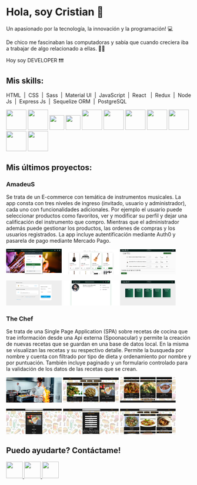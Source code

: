 # Hola, soy Cristian 👋

<p>Un apasionado por la tecnología, la innovación y la programación! 💻</p>
<p>De chico me fascinaban las computadoras y sabía que cuando creciera iba a trabajar de algo relacionado a ellas. 👨‍💻</p>
<p>Hoy soy DEVELOPER ❗❗❗ </p>

## Mis skills:

HTML&nbsp;&nbsp;|&nbsp;&nbsp;CSS&nbsp;&nbsp;|&nbsp;&nbsp;Sass&nbsp;&nbsp;|&nbsp;&nbsp;Material UI&nbsp;&nbsp;|&nbsp;&nbsp;JavaScript&nbsp;&nbsp;|&nbsp;&nbsp;React
&nbsp;&nbsp;|&nbsp;&nbsp;Redux&nbsp;&nbsp;|&nbsp;&nbsp;Node Js&nbsp;&nbsp;|&nbsp;&nbsp;Express Js&nbsp;&nbsp;|&nbsp;&nbsp;Sequelize ORM&nbsp;&nbsp;|&nbsp;&nbsp;PostgreSQL

<a><img src="https://raw.githubusercontent.com/yurijserrano/Github-Profile-Readme-Logos/master/others/html.svg"  height="55" width="55"></a>
<a><img src="https://raw.githubusercontent.com/yurijserrano/Github-Profile-Readme-Logos/master/others/css.svg"  height="55" width="55"></a>
<a><img src="https://upload.wikimedia.org/wikipedia/commons/thumb/9/96/Sass_Logo_Color.svg/245px-Sass_Logo_Color.svg.png"  height="40" width="40"></a>
<a><img src="https://camo.githubusercontent.com/4915c672a5aa2a0bb15d4ece78217ef9222c2cd99095841d0fd48abb55e1f8af/68747470733a2f2f75706c6f61642e77696b696d656469612e6f72672f77696b6970656469612f636f6d6d6f6e732f7468756d622f642f64632f4c6f676f5f6d6174657269616c5f64657369676e2e7376672f35313270782d4c6f676f5f6d6174657269616c5f64657369676e2e7376672e706e67" height="40" width="40"></a>
<a><img src="https://raw.githubusercontent.com/yurijserrano/Github-Profile-Readme-Logos/master/programming%20languages/javascript.svg"  height="55" width="55"></a>
<a><img src="https://raw.githubusercontent.com/yurijserrano/Github-Profile-Readme-Logos/master/frameworks/react.svg"  height="55" width="55"></a>
<a><img src="https://raw.githubusercontent.com/yurijserrano/Github-Profile-Readme-Logos/master/frameworks/redux.svg"  height="55" width="55"></a>
<a><img src="https://raw.githubusercontent.com/yurijserrano/Github-Profile-Readme-Logos/master/frameworks/nodejs.svg"  height="55" width="55"></a>
<a><img src="https://camo.githubusercontent.com/28e93a1bfe79f991ddcd35f7833e8537f0e7b31aa326dfbe98fe7eb538b40b46/68747470733a2f2f63646e2e69636f6e2d69636f6e732e636f6d2f69636f6e73322f323431352f504e472f3531322f657870726573735f6f726967696e616c5f776f72646d61726b5f6c6f676f5f69636f6e5f3134363532382e706e67"  height="55" width="55"></a>
<a><img src="https://camo.githubusercontent.com/c7df0ed52a480ff725aac7ac3a11c8aedb6f60ea8ab01929c6adea9903589222/68747470733a2f2f63646e2e69636f6e2d69636f6e732e636f6d2f69636f6e73322f323130372f504e472f3531322f66696c655f747970655f73657175656c697a655f69636f6e5f3133303137332e706e67"  height="55" width="55"></a>
<a><img src="https://raw.githubusercontent.com/yurijserrano/Github-Profile-Readme-Logos/master/databases/postgresql.svg"  height="55" width="55"></a>

## Mis últimos proyectos:

<h3>AmadeuS</h3>
<p>
  Se trata de un E-commerce con temática de instrumentos musicales. La app consta con tres niveles de ingreso (invitado, usuario y administrador), cada uno con                 funcionalidades adicionales. Por ejemplo el usuario puede seleccionar productos como favoritos, ver y modificar su perfil y dejar una calificación del instrumento que         compro. Mientras que el administrador además puede gestionar los productos, las ordenes de compras y los usuarios registrados.
  La app incluye autentificación mediante Auth0 y pasarela de pago mediante Mercado Pago.
</p>
<p>
  <a><img src="https://github.com/Cristian-M-B/Cristian-M-B/blob/main/Images/Amadeus%20E-commerce/Amadeus%20E-commerce%20001.png" width="30%"></a>
  <a><img src="https://github.com/Cristian-M-B/Cristian-M-B/blob/main/Images/Amadeus%20E-commerce/Amadeus%20E-commerce%20002.png" width="30%"></a>
  <a><img src="https://github.com/Cristian-M-B/Cristian-M-B/blob/main/Images/Amadeus%20E-commerce/Amadeus%20E-commerce%20003.png" width="30%"></a>
</p>
<p>
  <a><img src="https://github.com/Cristian-M-B/Cristian-M-B/blob/main/Images/Amadeus%20E-commerce/Amadeus%20E-commerce%20004.png" width="30%"></a>
  <a><img src="https://github.com/Cristian-M-B/Cristian-M-B/blob/main/Images/Amadeus%20E-commerce/Amadeus%20E-commerce%20005.png" width="30%"></a>
  <a><img src="https://github.com/Cristian-M-B/Cristian-M-B/blob/main/Images/Amadeus%20E-commerce/Amadeus%20E-commerce%20006.png" width="30%"></a>
</p>

<h3>The Chef</h3>
<p>
  Se trata de una Single Page Application (SPA) sobre recetas de cocina que trae información desde una Api externa (Spoonacular) y permite la creación de nuevas recetas que     se guardan en una base de datos local. En la misma se visualizan las recetas y su respectivo detalle. 
  Permite la busqueda por nombre y cuenta con filtrado por tipo de dieta y ordenamiento por nombre y por puntuación.
  También incluye paginado y un formulario controlado para la validación de los datos de las recetas que se crean.
</p>
<p>
  <a><img src="https://github.com/Cristian-M-B/Cristian-M-B/blob/main/Images/The%20Chef/The%20Chef%20001.png" width="30%"></a>
  <a><img src="https://github.com/Cristian-M-B/Cristian-M-B/blob/main/Images/The%20Chef/The%20Chef%20002.png" width="30%"></a>
  <a><img src="https://github.com/Cristian-M-B/Cristian-M-B/blob/main/Images/The%20Chef/The%20Chef%20003.png" width="30%"></a>
</p>
<p>
  <a><img src="https://github.com/Cristian-M-B/Cristian-M-B/blob/main/Images/The%20Chef/The%20Chef%20004.png" width="30%"></a>
  <a><img src="https://github.com/Cristian-M-B/Cristian-M-B/blob/main/Images/The%20Chef/The%20Chef%20005.png" width="30%"></a>
  <a><img src="https://github.com/Cristian-M-B/Cristian-M-B/blob/main/Images/The%20Chef/The%20Chef%20006.png" width="30%"></a>
</p>

## Puedo ayudarte? Contáctame!

<a href="https://www.linkedin.com/in/cristian-baronetto" target="_blank" rel="noreferrer">
  <img src="https://image.flaticon.com/icons/png/512/174/174857.png" height="45" width="45">
</a>
<a href="mailto:crisbaronetto@hotmail.com">
  <img src="https://cdn-icons-png.flaticon.com/512/732/732223.png" height="45" width="45">
</a>
<a href="https://cristianbaronetto.vercel.app/" target="_blank" rel="noreferrer">
  <img src="https://cdn-icons-png.flaticon.com/512/1786/1786083.png" height="45" width="45">
</a>

<!--
**Cristian-M-B/Cristian-M-B** is a ✨ _special_ ✨ repository because its `README.md` (this file) appears on your GitHub profile.

Here are some ideas to get you started:

- 🔭 I’m currently working on ...
- 🌱 I’m currently learning ...
- 👯 I’m looking to collaborate on ...
- 🤔 I’m looking for help with ...
- 💬 Ask me about ...
- 📫 How to reach me: ...
- 😄 Pronouns: ...
- ⚡ Fun fact: ...
-->
